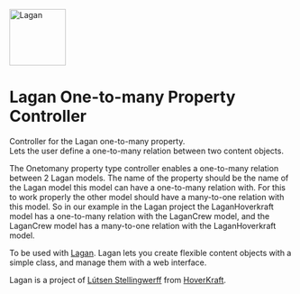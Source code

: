 [<img src="https://cdn.rawgit.com/lutsen/lagan/master/lagan-logo.svg" width="100" alt="Lagan">](https://github.com/lutsen/lagan)

Lagan One-to-many Property Controller
=====================================

Controller for the Lagan one-to-many property.  
Lets the user define a one-to-many relation between two content objects.

The Onetomany property type controller enables a one-to-many relation between 2 Lagan models. The name of the property should be the name of the Lagan model this model can have a one-to-many relation with. For this to work properly the other model should have a many-to-one relation with this model. So in our example in the Lagan project the LaganHoverkraft model has a one-to-many relation with the LaganCrew model, and the LaganCrew model has a many-to-one relation with the LaganHoverkraft model.

To be used with [Lagan](https://github.com/lutsen/lagan). Lagan lets you create flexible content objects with a simple class, and manage them with a web interface.

Lagan is a project of [Lútsen Stellingwerff](http://lutsen.land/) from [HoverKraft](http://www.hoverkraft.nl/).